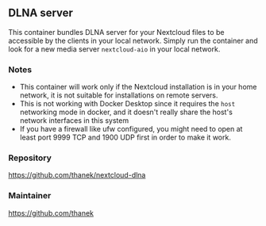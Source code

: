 ## DLNA server
This container bundles DLNA server for your Nextcloud files to be accessible by the clients in your local network. Simply run the container and look for a new media server `nextcloud-aio` in your local network.

### Notes
- This container will work only if the Nextcloud installation is in your home network, it is not suitable for installations on remote servers.
- This is not working with Docker Desktop since it requires the `host` networking mode in docker, and it doesn't really share the host's network interfaces in this system
- If you have a firewall like ufw configured, you might need to open at least port 9999 TCP and 1900 UDP first in order to make it work.

### Repository
https://github.com/thanek/nextcloud-dlna

### Maintainer
https://github.com/thanek

